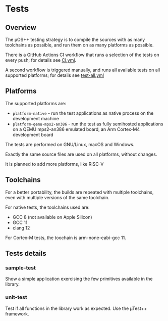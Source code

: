 # Tests

## Overview

The µOS++ testing strategy is to compile the sources with as many
toolchains as possible, and run them on as many platforms as possible.

There is a GitHub Actions CI workflow that runs a selection of the
tests on every push; for details see
[CI.yml](../.github/workflows/CI.yml).

A second workflow is triggered manually, and runs all available tests
on all supported platforms; for details see
[test-all.yml](../.github/workflows/test-all.yml)

## Platforms

The supported platforms are:

- `platform-native` - run the test applications as native process
  on the development machine
- `platform-qemu-mps2-an386` - run the test as fully semihosted applications
  on a QEMU mps2-an386 emulated board, an Arm Cortex-M4 development board

The tests are performed on GNU/Linux, macOS and Windows.

Exactly the same source files are used on all platforms, without
changes.

It is planned to add more platforms, like RISC-V
## Toolchains

For a better portability, the builds are repeated with multiple toolchains,
even with multiple versions of the same toolchain.

For native tests, the toolchains used are:

- GCC 8 (not available on Apple Silicon)
- GCC 11
- clang 12

For Cortex-M tests, the toochain is arm-none-eabi-gcc 11.

## Tests details

### sample-test

Show a simple application exercising the
few primitives available in the library.

### unit-test

Test if all functions in the library
work as expected. Use the µTest++ framework.
